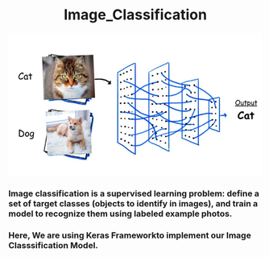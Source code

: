 # <div align="center"> Image_Classification </div>
<p align="center">
  <img src="image.jpg">

### Image classification is a supervised learning problem: define a set of target classes (objects to identify in images), and train a model to recognize them using labeled example photos.

### Here, We are using Keras Frameworkto implement our Image Classsification Model.
